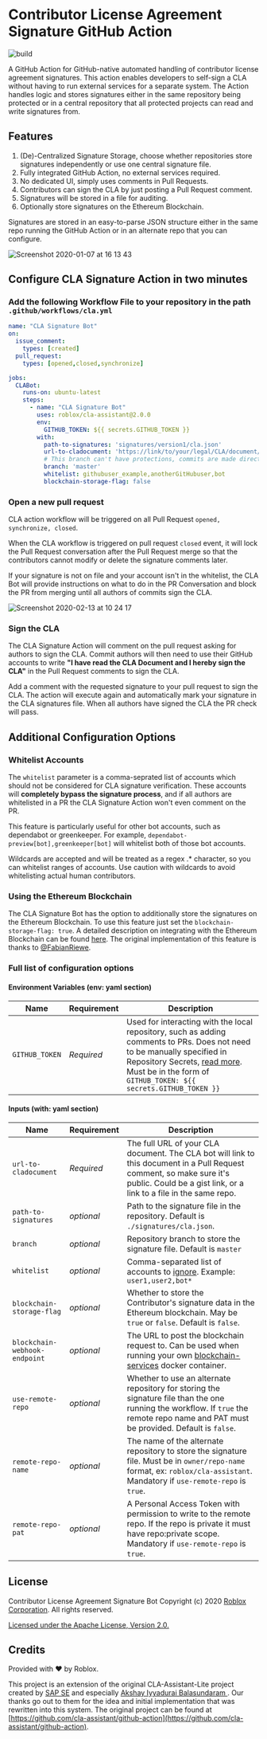 # Contributor License Agreement Signature GitHub Action

![build](https://github.com/Roblox/cla-assistant/workflows/build/badge.svg?branch=master)

A GitHub Action for GitHub-native automated handling of contributor license agreement signatures. This action enables developers to self-sign a CLA without having to run external services for a separate system. The Action handles logic and stores signatures either in the same repository being protected or in a central repository that all protected projects can read and write signatures from.

## Features

1. (De)-Centralized Signature Storage, choose whether repositories store signatures independently or use one central signature file.
1. Fully integrated GitHub Action, no external services required.
1. No dedicated UI, simply uses comments in Pull Requests.
1. Contributors can sign the CLA by just posting a Pull Request comment.
1. Signatures will be stored in a file for auditing.
1. Optionally store signatures on the Ethereum Blockchain.

Signatures are stored in an easy-to-parse JSON structure either in the same repo running the GitHub Action or in an alternate repo that you can configure.

![Screenshot 2020-01-07 at 16 13 43](https://user-images.githubusercontent.com/33329946/71905595-c33aec80-3168-11ea-8a08-c78f13cb0dcb.png)

## Configure CLA Signature Action in two minutes

### Add the following Workflow File to your repository in the path `.github/workflows/cla.yml`

```yml
name: "CLA Signature Bot"
on:
  issue_comment:
    types: [created]
  pull_request:
    types: [opened,closed,synchronize]

jobs:
  CLABot:
    runs-on: ubuntu-latest
    steps:
      - name: "CLA Signature Bot"
        uses: roblox/cla-assistant@2.0.0
        env:
          GITHUB_TOKEN: ${{ secrets.GITHUB_TOKEN }}
        with:
          path-to-signatures: 'signatures/version1/cla.json'
          url-to-cladocument: 'https://link/to/your/legal/CLA/document/of/choice'
          # This branch can't have protections, commits are made directly to the specified branch.
          branch: 'master'
          whitelist: githubuser_example,anotherGitHubuser,bot
          blockchain-storage-flag: false

```

### Open a new pull request

CLA action workflow will be triggered on all Pull Request `opened, synchronize, closed`.

When the CLA workflow is triggered on pull request `closed` event, it will lock the Pull Request conversation after the Pull Request merge so that the contributors cannot modify or delete the signature comments later.

If your signature is not on file and your account isn't in the whitelist, the CLA Bot will provide instructions on what to do in the PR Conversation and block the PR from merging until all authors of commits sign the CLA.

![Screenshot 2020-02-13 at 10 24 17](https://user-images.githubusercontent.com/33329946/74420003-0ca6e780-4e4b-11ea-85a7-4ccc3f53e3d5.png)

### Sign the CLA

The CLA Signature Action will comment on the pull request asking for authors to sign the CLA. Commit authors will then need to use their GitHub accounts to write **"I have read the CLA Document and I hereby sign the CLA"** in the Pull Request comments to sign the CLA.

Add a comment with the requested signature to your pull request to sign the CLA. The action will execute again and automatically mark your signature in the CLA signatures file. When all authors have signed the CLA the PR check will pass.

## Additional Configuration Options

### Whitelist Accounts

The `whitelist` parameter is a comma-seprated list of accounts which should not be considered for CLA signature verification. These accounts will **completely bypass the signature process**, and if all authors are whitelisted in a PR the CLA Signature Action won't even comment on the PR.

This feature is particularly useful for other bot accounts, such as dependabot or greenkeeper. For example, `dependabot-preview[bot],greenkeeper[bot]` will whitelist both of those bot accounts.

Wildcards are accepted and will be treated as a regex .* character, so you can whitelist ranges of accounts. Use caution with wildcards to avoid whitelisting actual human contributors.

### Using the Ethereum Blockchain

The CLA Signature Bot has the option to additionally store the signatures on the Ethereum Blockchain. To use this feature just set the `blockchain-storage-flag: true`. A detailed description on integrating with the Ethereum Blockchain can be found [here](https://github.com/cla-assistant/blockchain-services). The original implementation of this feature is thanks to [@FabianRiewe](https://github.com/fabianriewe).

### Full list of configuration options

#### Environment Variables (env: yaml section)

| Name                  | Requirement | Description |
| --------------------- | ----------- | ----------- |
| `GITHUB_TOKEN`        | _Required_ | Used for interacting with the local repository, such as adding comments to PRs. Does not need to be manually specified in Repository Secrets, [read more](https://help.github.com/en/actions/configuring-and-managing-workflows/authenticating-with-the-github_token). Must be in the form of `GITHUB_TOKEN: ${{ secrets.GITHUB_TOKEN }}` |

#### Inputs (with: yaml section)

| Name                          | Requirement | Description |
| ----------------------------- | ----------- | ----------- |
| `url-to-cladocument`          | _Required_  | The full URL of your CLA document. The CLA bot will link to this document in a Pull Request comment, so make sure it's public. Could be a gist link, or a link to a file in the same repo. |
| `path-to-signatures`          | _optional_  | Path to the signature file in the repository. Default is `./signatures/cla.json`. |
| `branch`                      | _optional_  | Repository branch to store the signature file. Default is `master` |
| `whitelist`                   | _optional_  | Comma-separated list of accounts to [ignore](https://github.com/roblox/cla-assistant#Whitelist-Accounts). Example: `user1,user2,bot*` |
| `blockchain-storage-flag`     | _optional_  | Whether to store the Contributor's signature data in the Ethereum blockchain. May be `true` or `false`. Default is `false`. |
| `blockchain-webhook-endpoint` | _optional_  | The URL to post the blockchain request to. Can be used when running your own [blockchain-services](https://github.com/cla-assistant/blockchain-services) docker container. |
| `use-remote-repo`             | _optional_  | Whether to use an alternate repository for storing the signature file than the one running the workflow. If `true` the remote repo name and PAT must be provided. Default is `false`. |
| `remote-repo-name`            | _optional_  | The name of the alternate repository to store the signature file. Must be in `owner/repo-name` format, ex: `roblox/cla-assistant`. Mandatory if `use-remote-repo` is `true`. |
| `remote-repo-pat`             | _optional_  | A Personal Access Token with permission to write to the remote repo. If the repo is private it must have repo:private scope. Mandatory if `use-remote-repo` is `true`. |

## License

Contributor License Agreement Signature Bot Copyright (c) 2020 [Roblox Corporation](https://roblox.com). All rights reserved.

[Licensed under the Apache License, Version 2.0.](./LICENSE)

## Credits

Provided with ♥ by Roblox.

This project is an extension of the original CLA-Assistant-Lite project created by [SAP SE](http://www.sap.com) and especially [Akshay Iyyadurai Balasundaram
](https://github.com/ibakshay). Our thanks go out to them for the idea and initial implementation that was rewritten into this system. The original project can be found at [https://github.com/cla-assistant/github-action](https://github.com/cla-assistant/github-action).
